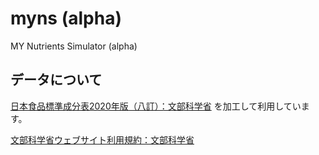 # myns (alpha)

MY Nutrients Simulator (alpha)

## データについて

[日本食品標準成分表2020年版（八訂）：文部科学省](https://www.mext.go.jp/a_menu/syokuhinseibun/mext_01110.html) を加工して利用しています。

[文部科学省ウェブサイト利用規約：文部科学省](https://www.mext.go.jp/b_menu/1351168.htm)
